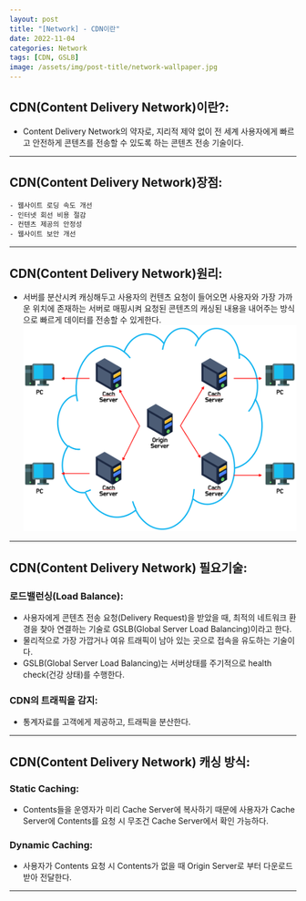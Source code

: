 ```yaml
---
layout: post
title: "[Network] - CDN이란"
date: 2022-11-04
categories: Network
tags: [CDN, GSLB]
image: /assets/img/post-title/network-wallpaper.jpg
---
```


## CDN(Content Delivery Network)이란?:
- Content Delivery Network의 약자로, 지리적 제약 없이 전 세계 사용자에게 빠르고 안전하게 콘텐츠를 전송할 수 있도록 하는 콘텐츠 전송 기술이다.

* * *

## CDN(Content Delivery Network)장점:
```html
- 웹사이트 로딩 속도 개선
- 인터넷 회선 비용 절감
- 컨텐츠 제공의 안정성
- 웹사이트 보안 개선
```

* * *

## CDN(Content Delivery Network)원리:
- 서버를 분산시켜 캐싱해두고 사용자의 컨텐츠 요청이 들어오면 사용자와 가장 가까운 위치에 존재하는 서버로 매핑시켜 요청된 콘텐츠의 캐싱된 내용을 내어주는 방식으로 빠르게 데이터를 전송할 수 있게한다.
[![텍스트](/assets/img/post/Network/CDN%20%EC%9B%90%EB%A6%AC.PNG)](/assets/img/post/Network/CDN%20%EC%9B%90%EB%A6%AC.PNG)

* * *

## CDN(Content Delivery Network) 필요기술:
### 로드밸런싱(Load Balance):
- 사용자에게 콘텐츠 전송 요청(Delivery Request)을 받았을 때, 최적의 네트워크 환경을 찾아 연결하는 기술로 GSLB(Global Server Load Balancing)이라고 한다.
- 물리적으로 가장 가깝거나 여유 트래픽이 남아 있는 곳으로 접속을 유도하는 기술이다.
- GSLB(Global Server Load Balancing)는 서버상태를 주기적으로 health check(건강 상태)를 수행한다.

### CDN의 트래픽을 감지:
- 통계자료를 고객에게 제공하고, 트래픽을 분산한다.

* * *

## CDN(Content Delivery Network) 캐싱 방식:
### Static Caching:
- Contents들을 운영자가 미리 Cache Server에 복사하기 때문에 사용자가 Cache Server에 Contents를 요청 시 무조건 Cache Server에서 확인 가능하다.

### Dynamic Caching:
- 사용자가 Contents 요청 시 Contents가 없을 때 Origin Server로 부터 다운로드 받아 전달한다.

* * *